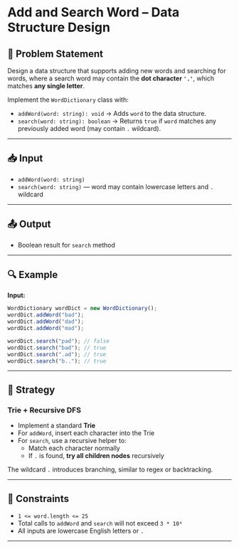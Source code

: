 # Add and Search Word – Data Structure Design

## 🧩 Problem Statement

Design a data structure that supports adding new words and searching for words, where a search word may contain the **dot character `'.'`**, which matches **any single letter**.

Implement the `WordDictionary` class with:

-   `addWord(word: string): void` → Adds `word` to the data structure.
-   `search(word: string): boolean` → Returns `true` if `word` matches any previously added word (may contain `.` wildcard).

---

## 📥 Input

-   `addWord(word: string)`
-   `search(word: string)` — word may contain lowercase letters and `.` wildcard

---

## 📤 Output

-   Boolean result for `search` method

---

## 🔍 Example

**Input:**

```ts
WordDictionary wordDict = new WordDictionary();
wordDict.addWord("bad");
wordDict.addWord("dad");
wordDict.addWord("mad");

wordDict.search("pad"); // false
wordDict.search("bad"); // true
wordDict.search(".ad"); // true
wordDict.search("b.."); // true
```

---

## 🧠 Strategy

### Trie + Recursive DFS

-   Implement a standard **Trie**
-   For `addWord`, insert each character into the Trie
-   For `search`, use a recursive helper to:
    -   Match each character normally
    -   If `.` is found, **try all children nodes** recursively

The wildcard `.` introduces branching, similar to regex or backtracking.

---

## 🔧 Constraints

-   `1 <= word.length <= 25`
-   Total calls to `addWord` and `search` will not exceed `3 * 10⁴`
-   All inputs are lowercase English letters or `.`

---
